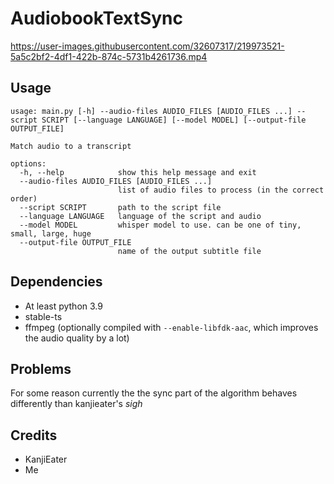# AudiobookTextSync
https://user-images.githubusercontent.com/32607317/219973521-5a5c2bf2-4df1-422b-874c-5731b4261736.mp4


## Usage
```
usage: main.py [-h] --audio-files AUDIO_FILES [AUDIO_FILES ...] --script SCRIPT [--language LANGUAGE] [--model MODEL] [--output-file OUTPUT_FILE]

Match audio to a transcript

options:
  -h, --help            show this help message and exit
  --audio-files AUDIO_FILES [AUDIO_FILES ...]
                        list of audio files to process (in the correct order)
  --script SCRIPT       path to the script file
  --language LANGUAGE   language of the script and audio
  --model MODEL         whisper model to use. can be one of tiny, small, large, huge
  --output-file OUTPUT_FILE
                        name of the output subtitle file
```

## Dependencies
- At least python 3.9
- stable-ts
- ffmpeg (optionally compiled with `--enable-libfdk-aac`, which improves the audio quality by a lot)

## Problems
For some reason currently the the sync part of the algorithm behaves differently than kanjieater's *sigh*

## Credits
- KanjiEater
- Me
